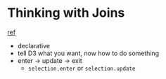 # Thinking with Joins
[ref](https://bost.ocks.org/mike/join/)

- declarative
- tell D3 what you want, now how to do something
- enter -> update -> exit
  - `selection.enter` or `selection.update`